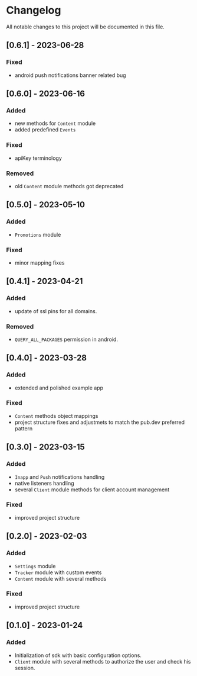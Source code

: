 # Changelog
All notable changes to this project will be documented in this file.

## [0.6.1] - 2023-06-28
### Fixed
- android push notifications banner related bug

## [0.6.0] - 2023-06-16
### Added
- new methods for `Content` module
- added predefined `Events`

### Fixed
- apiKey terminology

### Removed
- old `Content` module methods got deprecated

## [0.5.0] - 2023-05-10
### Added
- `Promotions` module

### Fixed
- minor mapping fixes

## [0.4.1] - 2023-04-21
### Added
- update of ssl pins for all domains.

### Removed
- `QUERY_ALL_PACKAGES` permission in android.

## [0.4.0] - 2023-03-28

### Added 
- extended and polished example app

### Fixed
- `Content` methods object mappings
- project structure fixes and adjustmets to match the pub.dev preferred pattern

## [0.3.0] - 2023-03-15

### Added 
- `Inapp` and `Push` notifications handling
- native listeners handling
- several `Client` module methods for client account management

### Fixed
- improved project structure

## [0.2.0] - 2023-02-03

### Added
- `Settings` module
- `Tracker` module with custom events
- `Content` module with several methods

### Fixed
- improved project structure 

## [0.1.0] - 2023-01-24

### Added
- Initialization of sdk with basic configuration options. 
- `Client` module with several methods to authorize the user and check his session.
